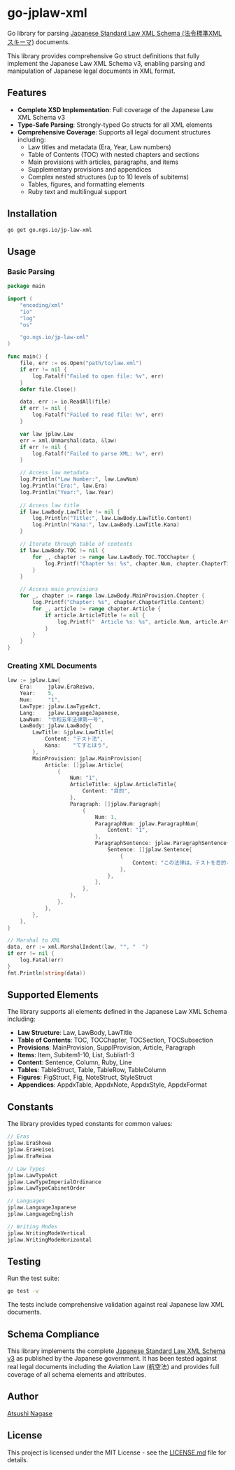 # go-jplaw-xml

Go library for parsing [Japanese Standard Law XML Schema (法令標準XMLスキーマ)][xmldoc] documents.

This library provides comprehensive Go struct definitions that fully implement the Japanese Law XML Schema v3, enabling parsing and manipulation of Japanese legal documents in XML format.

## Features

- **Complete XSD Implementation**: Full coverage of the Japanese Law XML Schema v3
- **Type-Safe Parsing**: Strongly-typed Go structs for all XML elements
- **Comprehensive Coverage**: Supports all legal document structures including:
  - Law titles and metadata (Era, Year, Law numbers)
  - Table of Contents (TOC) with nested chapters and sections  
  - Main provisions with articles, paragraphs, and items
  - Supplementary provisions and appendices
  - Complex nested structures (up to 10 levels of subitems)
  - Tables, figures, and formatting elements
  - Ruby text and multilingual support

## Installation

```sh
go get go.ngs.io/jp-law-xml
```

## Usage

### Basic Parsing

```go
package main

import (
	"encoding/xml"
	"io"
	"log"
	"os"

	"go.ngs.io/jp-law-xml"
)

func main() {
	file, err := os.Open("path/to/law.xml")
	if err != nil {
		log.Fatalf("Failed to open file: %v", err)
	}
	defer file.Close()

	data, err := io.ReadAll(file)
	if err != nil {
		log.Fatalf("Failed to read file: %v", err)
	}

	var law jplaw.Law
	err = xml.Unmarshal(data, &law)
	if err != nil {
		log.Fatalf("Failed to parse XML: %v", err)
	}

	// Access law metadata
	log.Println("Law Number:", law.LawNum)
	log.Println("Era:", law.Era)
	log.Println("Year:", law.Year)
	
	// Access law title
	if law.LawBody.LawTitle != nil {
		log.Println("Title:", law.LawBody.LawTitle.Content)
		log.Println("Kana:", law.LawBody.LawTitle.Kana)
	}

	// Iterate through table of contents
	if law.LawBody.TOC != nil {
		for _, chapter := range law.LawBody.TOC.TOCChapter {
			log.Printf("Chapter %s: %s", chapter.Num, chapter.ChapterTitle.Content)
		}
	}

	// Access main provisions
	for _, chapter := range law.LawBody.MainProvision.Chapter {
		log.Printf("Chapter: %s", chapter.ChapterTitle.Content)
		for _, article := range chapter.Article {
			if article.ArticleTitle != nil {
				log.Printf("  Article %s: %s", article.Num, article.ArticleTitle.Content)
			}
		}
	}
}
```

### Creating XML Documents

```go
law := jplaw.Law{
	Era:     jplaw.EraReiwa,
	Year:    5,
	Num:     "1",
	LawType: jplaw.LawTypeAct,
	Lang:    jplaw.LanguageJapanese,
	LawNum:  "令和五年法律第一号",
	LawBody: jplaw.LawBody{
		LawTitle: &jplaw.LawTitle{
			Content: "テスト法",
			Kana:    "てすとほう",
		},
		MainProvision: jplaw.MainProvision{
			Article: []jplaw.Article{
				{
					Num: "1",
					ArticleTitle: &jplaw.ArticleTitle{
						Content: "目的",
					},
					Paragraph: []jplaw.Paragraph{
						{
							Num: 1,
							ParagraphNum: jplaw.ParagraphNum{
								Content: "1",
							},
							ParagraphSentence: jplaw.ParagraphSentence{
								Sentence: []jplaw.Sentence{
									{
										Content: "この法律は、テストを目的とする。",
									},
								},
							},
						},
					},
				},
			},
		},
	},
}

// Marshal to XML
data, err := xml.MarshalIndent(law, "", "  ")
if err != nil {
	log.Fatal(err)
}
fmt.Println(string(data))
```

## Supported Elements

The library supports all elements defined in the Japanese Law XML Schema including:

- **Law Structure**: Law, LawBody, LawTitle
- **Table of Contents**: TOC, TOCChapter, TOCSection, TOCSubsection
- **Provisions**: MainProvision, SupplProvision, Article, Paragraph
- **Items**: Item, Subitem1-10, List, Sublist1-3
- **Content**: Sentence, Column, Ruby, Line
- **Tables**: TableStruct, Table, TableRow, TableColumn
- **Figures**: FigStruct, Fig, NoteStruct, StyleStruct
- **Appendices**: AppdxTable, AppdxNote, AppdxStyle, AppdxFormat

## Constants

The library provides typed constants for common values:

```go
// Eras
jplaw.EraShowa
jplaw.EraHeisei  
jplaw.EraReiwa

// Law Types
jplaw.LawTypeAct
jplaw.LawTypeImperialOrdinance
jplaw.LawTypeCabinetOrder

// Languages
jplaw.LanguageJapanese
jplaw.LanguageEnglish

// Writing Modes
jplaw.WritingModeVertical
jplaw.WritingModeHorizontal
```

## Testing

Run the test suite:

```sh
go test -v
```

The tests include comprehensive validation against real Japanese law XML documents.

## Schema Compliance

This library implements the complete [Japanese Standard Law XML Schema v3][xmldoc] as published by the Japanese government. It has been tested against real legal documents including the Aviation Law (航空法) and provides full coverage of all schema elements and attributes.

## Author

[Atsushi Nagase]

## License

This project is licensed under the MIT License - see the [LICENSE.md](LICENSE.md) file for details.

[Atsushi Nagase]: https://ngs.io/
[xmldoc]: https://laws.e-gov.go.jp/docs/law-data-basic/419a603-xml-schema-for-japanese-law/

